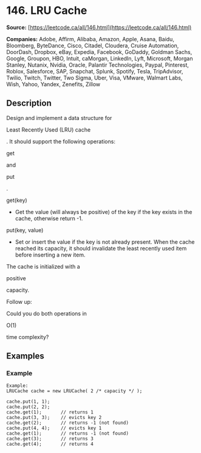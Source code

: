 # 146. LRU Cache

**Source:** [https://leetcode.ca/all/146.html](https://leetcode.ca/all/146.html)

**Companies:** Adobe, Affirm, Alibaba, Amazon, Apple, Asana, Baidu, Bloomberg, ByteDance, Cisco, Citadel, Cloudera, Cruise Automation, DoorDash, Dropbox, eBay, Expedia, Facebook, GoDaddy, Goldman Sachs, Google, Groupon, HBO, Intuit, caMorgan, LinkedIn, Lyft, Microsoft, Morgan Stanley, Nutanix, Nvidia, Oracle, Palantir Technologies, Paypal, Pinterest, Roblox, Salesforce, SAP, Snapchat, Splunk, Spotify, Tesla, TripAdvisor, Twilio, Twitch, Twitter, Two Sigma, Uber, Visa, VMware, Walmart Labs, Wish, Yahoo, Yandex, Zenefits, Zillow

## Description

Design and implement a data structure for

Least
        Recently Used (LRU) cache

. It should support the following operations:

get

and

put

.

get(key)

- Get the value (will always be positive) of the key if the key exists
        in the cache, otherwise return -1.

put(key, value)

- Set or insert the value if the key is not already present.
        When the cache reached its capacity, it should invalidate the least recently used item
        before inserting a new item.

The cache is initialized with a

positive

capacity.

Follow up:

Could you do both operations in

O(1)

time complexity?

## Examples

### Example

```
Example:
LRUCache cache = new LRUCache( 2 /* capacity */ );

cache.put(1, 1);
cache.put(2, 2);
cache.get(1);       // returns 1
cache.put(3, 3);    // evicts key 2
cache.get(2);       // returns -1 (not found)
cache.put(4, 4);    // evicts key 1
cache.get(1);       // returns -1 (not found)
cache.get(3);       // returns 3
cache.get(4);       // returns 4
```

